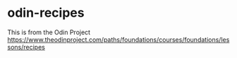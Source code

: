 # odin-recipes
This is from the Odin Project
https://www.theodinproject.com/paths/foundations/courses/foundations/lessons/recipes